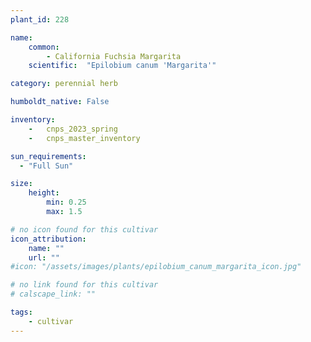 ```yaml
---
plant_id: 228 

name: 
    common:  
        - California Fuchsia Margarita 
    scientific:  "Epilobium canum 'Margarita'"  

category: perennial herb

humboldt_native: False

inventory: 
    -   cnps_2023_spring
    -   cnps_master_inventory

sun_requirements:
  - "Full Sun"

size:
    height: 
        min: 0.25 
        max: 1.5

# no icon found for this cultivar 
icon_attribution: 
    name: ""
    url: ""
#icon: "/assets/images/plants/epilobium_canum_margarita_icon.jpg"

# no link found for this cultivar 
# calscape_link: ""

tags: 
    - cultivar
---
```








